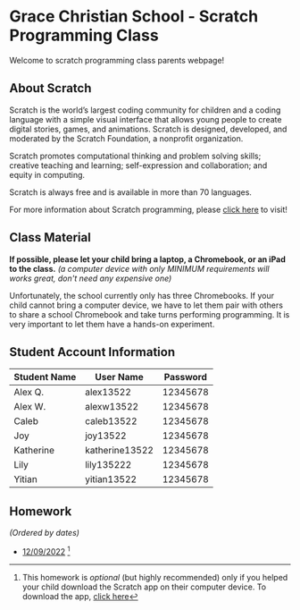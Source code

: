 # Grace Christian School - Scratch Programming Class
Welcome to scratch programming class parents webpage!

## About Scratch
Scratch is the world’s largest coding community for children and a coding language with a simple visual interface that allows young people to create digital stories, games, and animations. Scratch is designed, developed, and moderated by the Scratch Foundation, a nonprofit organization.

Scratch promotes computational thinking and problem solving skills; creative teaching and learning; self-expression and collaboration; and equity in computing.

Scratch is always free and is available in more than 70 languages.

For more information about Scratch programming, please [click here](https://scratch.mit.edu/parents/) to visit!

## Class Material
**If possible, please let your child bring a laptop, a Chromebook, or an iPad to the class.** *(a computer device with only MINIMUM requirements will works great, don't need any expensive one)*

Unfortunately, the school currently only has three Chromebooks. If your child cannot bring a computer device, we have to let them pair with others to share a school Chromebook and take turns performing programming. It is very important to let them have a hands-on experiment.

## Student Account Information

| Student Name | User Name | Password |
| ----------- | ----------- | ----------- |
| Alex Q. | alex13522 | 12345678 |
| Alex W. | alexw13522 | 12345678 |
| Caleb | caleb13522 | 12345678 |
| Joy | joy13522 | 12345678 |
| Katherine | katherine13522 | 12345678 |
| Lily | lily135222 | 12345678 |
| Yitian | yitian13522 | 12345678 |


## Homework 
*(Ordered by dates)*
- [12/09/2022](https://scratch-fun.github.io/parent/12092022.html) [^1]

[^1]: This homework is *optional* (but highly recommended) only if you helped your child download the Scratch app on their computer device. To download the app, [click here](https://scratch.mit.edu/download)

